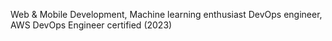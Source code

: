 Web & Mobile Development, Machine learning enthusiast 
DevOps engineer, AWS DevOps Engineer certified (2023)

